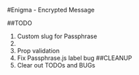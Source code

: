 #Enigma - Encrypted Message

##TODO
1. Custom slug for Passphrase
2. 
3. Prop validation
4. Fix Passphrase.js label bug
##CLEANUP
1. Clear out TODOs and BUGs
